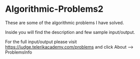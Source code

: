 # Algorithmic-Problems2

These are some of the algorithmic problems I have solved.

Inside you will find the description and few sample input/output.

For the full input/output please visit https://judge.telerikacademy.com/problems and click About --> ProblemsInfo 
